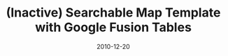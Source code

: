---
layout: post
categories: 
- project
title: "(Inactive) Searchable Map Template with Google Fusion Tables"
date: 2010-12-20
image: /images/projects/searchable-template.jpg
description: "Put your data on a searchable, filterable map. This is a free, open source tool and template powered by Google Fusion Tables. This template no longer works Google shut down Fusion Tables on Dec 3rd, 2019. This template no longer functions."
link: https://derekeder.com/searchable_map_template
featured: false
published: true
---